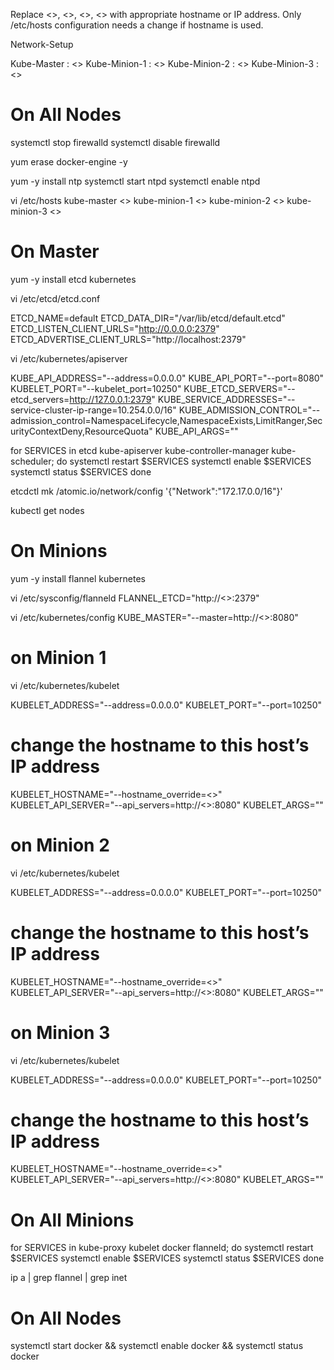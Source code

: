Replace <<KUBE-MASTER-IP>>, <<KUBE-MINION-1-IP>>, <<KUBE-MINION-2-IP>>, <<KUBE-MINION-3-IP>> with appropriate hostname or IP address. Only /etc/hosts configuration needs a change if hostname is used.

Network-Setup

Kube-Master : <<KUBE-MASTER-IP>>
Kube-Minion-1 : <<KUBE-MINION-1-IP>>
Kube-Minion-2 : <<KUBE-MINION-2-IP>>
Kube-Minion-3 : <<KUBE-MINION-3-IP>>


On All Nodes
============
systemctl stop firewalld
systemctl disable firewalld

yum erase docker-engine -y

yum -y install ntp
systemctl start ntpd
systemctl enable ntpd

vi /etc/hosts
kube-master <<KUBE-MASTER-IP>>
kube-minion-1 <<KUBE-MINION-1-IP>>
kube-minion-2 <<KUBE-MINION-2-IP>>
kube-minion-3 <<KUBE-MINION-3-IP>>

On Master
==========
yum -y install etcd kubernetes

vi /etc/etcd/etcd.conf

ETCD_NAME=default
ETCD_DATA_DIR="/var/lib/etcd/default.etcd"
ETCD_LISTEN_CLIENT_URLS="http://0.0.0.0:2379"
ETCD_ADVERTISE_CLIENT_URLS="http://localhost:2379"

vi /etc/kubernetes/apiserver

KUBE_API_ADDRESS="--address=0.0.0.0"
KUBE_API_PORT="--port=8080"
KUBELET_PORT="--kubelet_port=10250"
KUBE_ETCD_SERVERS="--etcd_servers=http://127.0.0.1:2379"
KUBE_SERVICE_ADDRESSES="--service-cluster-ip-range=10.254.0.0/16"
KUBE_ADMISSION_CONTROL="--admission_control=NamespaceLifecycle,NamespaceExists,LimitRanger,SecurityContextDeny,ResourceQuota"
KUBE_API_ARGS=""


for SERVICES in etcd kube-apiserver kube-controller-manager kube-scheduler; do
    systemctl restart $SERVICES
    systemctl enable $SERVICES
    systemctl status $SERVICES 
done

etcdctl mk /atomic.io/network/config '{"Network":"172.17.0.0/16"}'

kubectl get nodes

On Minions
===========
yum -y install flannel kubernetes

vi /etc/sysconfig/flanneld
FLANNEL_ETCD="http://<<KUBE-MASTER-IP>>:2379"

vi /etc/kubernetes/config
KUBE_MASTER="--master=http://<<KUBE-MASTER-IP>>:8080"


on Minion 1
============
vi /etc/kubernetes/kubelet
 
KUBELET_ADDRESS="--address=0.0.0.0"
KUBELET_PORT="--port=10250"
# change the hostname to this host’s IP address
KUBELET_HOSTNAME="--hostname_override=<<KUBE-MINION-1-IP>>"
KUBELET_API_SERVER="--api_servers=http://<<KUBE-MASTER-IP>>:8080"
KUBELET_ARGS=""


on Minion 2
============
vi /etc/kubernetes/kubelet
 
KUBELET_ADDRESS="--address=0.0.0.0"
KUBELET_PORT="--port=10250"
# change the hostname to this host’s IP address
KUBELET_HOSTNAME="--hostname_override=<<KUBE-MINION-2-IP>>"
KUBELET_API_SERVER="--api_servers=http://<<KUBE-MASTER-IP>>:8080"
KUBELET_ARGS=""

on Minion 3
============
vi /etc/kubernetes/kubelet
 
KUBELET_ADDRESS="--address=0.0.0.0"
KUBELET_PORT="--port=10250"
# change the hostname to this host’s IP address
KUBELET_HOSTNAME="--hostname_override=<<KUBE-MINION-3-IP>>"
KUBELET_API_SERVER="--api_servers=http://<<KUBE-MASTER-IP>>:8080"
KUBELET_ARGS=""

On All Minions
==============

for SERVICES in kube-proxy kubelet docker flanneld; do
    systemctl restart $SERVICES
    systemctl enable $SERVICES
    systemctl status $SERVICES 
done

ip a | grep flannel | grep inet


On All Nodes
============
systemctl start docker && systemctl enable docker && systemctl status docker
